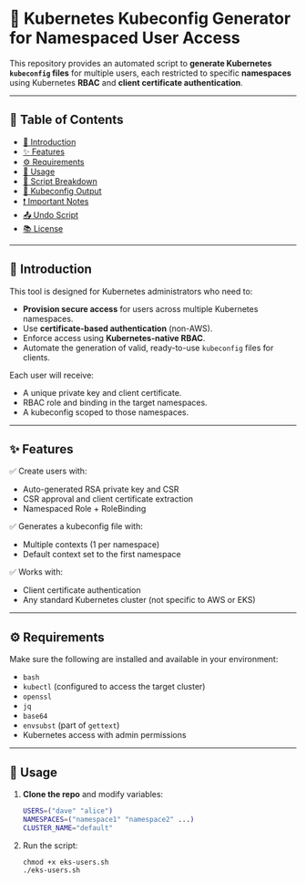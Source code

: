 # 🔐 Kubernetes Kubeconfig Generator for Namespaced User Access

This repository provides an automated script to **generate Kubernetes `kubeconfig` files** for multiple users, each restricted to specific **namespaces** using Kubernetes **RBAC** and **client certificate authentication**.

---

## 📌 Table of Contents

- [📖 Introduction](#-introduction)
- [✨ Features](#-features)
- [⚙️ Requirements](#️-requirements)
- [🚀 Usage](#-usage)
- [🧩 Script Breakdown](#-script-breakdown)
- [📁 Kubeconfig Output](#-kubeconfig-output)
- [❗ Important Notes](#-important-notes)
- [📤 Undo Script](#-undo-script)
- [📚 License](#-license)

---

## 📖 Introduction

This tool is designed for Kubernetes administrators who need to:

- **Provision secure access** for users across multiple Kubernetes namespaces.
- Use **certificate-based authentication** (non-AWS).
- Enforce access using **Kubernetes-native RBAC**.
- Automate the generation of valid, ready-to-use `kubeconfig` files for clients.

Each user will receive:
- A unique private key and client certificate.
- RBAC role and binding in the target namespaces.
- A kubeconfig scoped to those namespaces.

---

## ✨ Features

✅ Create users with:
- Auto-generated RSA private key and CSR
- CSR approval and client certificate extraction  
- Namespaced Role + RoleBinding

✅ Generates a kubeconfig file with:
- Multiple contexts (1 per namespace)
- Default context set to the first namespace

✅ Works with:
- Client certificate authentication
- Any standard Kubernetes cluster (not specific to AWS or EKS)

---

## ⚙️ Requirements

Make sure the following are installed and available in your environment:

- `bash`
- `kubectl` (configured to access the target cluster)
- `openssl`
- `jq`
- `base64`
- `envsubst` (part of `gettext`)
- Kubernetes access with admin permissions

---

## 🚀 Usage

1. **Clone the repo** and modify variables:
   ```bash
   USERS=("dave" "alice")
   NAMESPACES=("namespace1" "namespace2" ...)
   CLUSTER_NAME="default"


2. Run the script:

   ```
   chmod +x eks-users.sh
   ./eks-users.sh
   ```